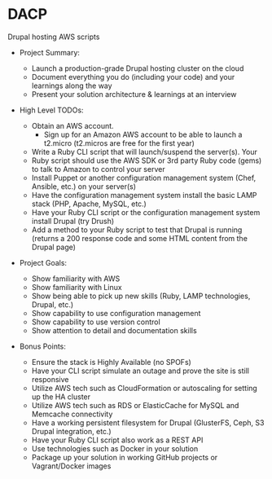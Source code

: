 DACP
=====
Drupal hosting AWS scripts




* Project Summary:
   * Launch a production-grade Drupal hosting cluster on the cloud
   * Document everything you do (including your code) and your learnings along the way
   * Present your solution architecture & learnings at an interview

* High Level TODOs:
   * Obtain an AWS account.
        * Sign up for an Amazon AWS account to be able to launch a t2.micro (t2.micros are free for the first year)
   * Write a Ruby CLI script that will launch/suspend the server(s). Your
   * Ruby script should use the AWS SDK or 3rd party Ruby code (gems) to talk to Amazon to control your server
   * Install Puppet or another configuration management system (Chef, Ansible, etc.) on your server(s)
   * Have the configuration management system install the basic LAMP stack (PHP, Apache, MySQL, etc.)
   * Have your Ruby CLI script or the configuration management system install Drupal (try Drush)
   * Add a method to your Ruby script to test that Drupal is running (returns a 200 response code and some HTML content from the Drupal page)

* Project Goals:
   * Show familiarity with AWS
   * Show familiarity with Linux
   * Show being able to pick up new skills (Ruby, LAMP technologies, Drupal, etc.)
   * Show capability to use configuration management
   * Show capability to use version control
   * Show attention to detail and documentation skills

* Bonus Points:
   * Ensure the stack is Highly Available (no SPOFs)
   * Have your CLI script simulate an outage and prove the site is still responsive
   * Utilize AWS tech such as CloudFormation or autoscaling for setting up the HA cluster
   * Utilize AWS tech such as RDS or ElasticCache for MySQL and Memcache connectivity
   * Have a working persistent filesystem for Drupal (GlusterFS, Ceph, S3 Drupal integration, etc.)
   * Have your Ruby CLI script also work as a REST API
   * Use technologies such as Docker in your solution
   * Package up your solution in working GitHub projects or Vagrant/Docker images
